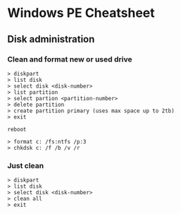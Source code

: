 
# Windows PE Cheatsheet

## Disk administration

### Clean and format new or used drive

~~~
> diskpart
> list disk
> select disk <disk-number>
> list partition
> select partion <partition-number>
> delete partition
> create partition primary (uses max space up to 2tb)
> exit

reboot

> format c: /fs:ntfs /p:3
> chkdsk c: /f /b /v /r
~~~

### Just clean

~~~
> diskpart
> list disk
> select disk <disk-number>
> clean all
> exit
~~~
